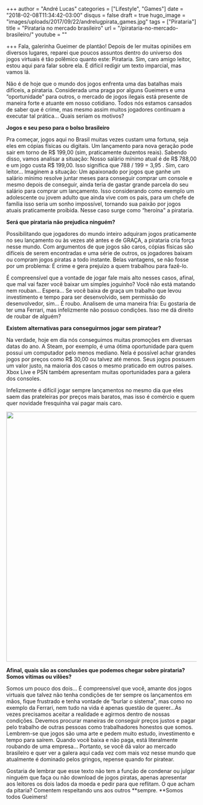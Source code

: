 +++
author = "André Lucas"
categories = ["Lifestyle", "Games"]
date = "2018-02-08T11:34:42-03:00"
disqus = false
draft = true
hugo_image = "images/uploads/2017/09/22/andrelugpirata_games.jpg"
tags = ["Pirataria"]
title = "Pirataria no mercado brasileiro"
url = "/pirataria-no-mercado-brasileiro/"
youtube = ""

+++
Fala, galerinha Gueimer de plantão! Depois de ler muitas opiniões em diversos lugares, reparei que poucos assuntos dentro do universo dos jogos virtuais é tão polêmico quanto este: Pirataria. Sim, caro amigo leitor, estou aqui para falar sobre ela. É difícil redigir um texto imparcial, mas vamos lá.

Não é de hoje que o mundo dos jogos enfrenta uma das batalhas mais difíceis, a pirataria. Considerada uma praga por alguns Gueimers e uma “oportunidade" para outros, o mercado de jogos ilegais está presente de maneira forte e atuante em nosso cotidiano. Todos nós estamos cansados de saber que é crime, mas mesmo assim muitos jogadores continuam a executar tal prática... Quais seriam os motivos?

**Jogos e seu peso para o bolso brasileiro**

Pra começar, jogos aqui no Brasil muitas vezes custam uma fortuna, seja eles em cópias físicas ou digitais. Um lançamento para nova geração pode sair em torno de R$ 199,00 (sim, praticamente duzentos reais). Sabendo disso, vamos analisar a situação: Nosso salário mínimo atual é de R$ 788,00 e um jogo custa R$ 199,00. Isso significa que 788 / 199 = 3,95 . Sim, caro leitor... Imaginem a situação: Um apaixonado por jogos que ganhe um salário mínimo resolve juntar meses para conseguir comprar um console e mesmo depois de conseguir, ainda teria de gastar grande parcela do seu salário para comprar um lançamento. Isso considerando como exemplo um adolescente ou jovem adulto que ainda vive com os pais, para um chefe de família isso seria um sonho impossível, tornando sua paixão por jogos atuais praticamente proibida. Nesse caso surge como “heroína" a pirataria.

**Será que pirataria não prejudica ninguém?**

Possibilitando que jogadores do mundo inteiro adquiram jogos praticamente no seu lançamento ou às vezes até antes e de GRAÇA, a pirataria cria força nesse mundo. Com argumentos de que jogos são caros, cópias físicas são difíceis de serem encontradas e uma série de outros, os jogadores baixam ou compram jogos piratas a todo instante. Belas vantagens, se não fosse por um problema: É crime e gera prejuízo a quem trabalhou para fazê-lo.

É compreensível que a vontade de jogar fale mais alto nesses casos, afinal, que mal vai fazer você baixar um simples joguinho? Você não está matando nem rouban... Espera... Se você baixa de graça um trabalho que levou investimento e tempo para ser desenvolvido, sem permissão do desenvolvedor, sim... É roubo. Analisem de uma maneira fria: Eu gostaria de ter uma Ferrari, mas infelizmente não possuo condições. Isso me dá direito de roubar de alguém?

**Existem alternativas para conseguirmos jogar sem piratear?**

Na verdade, hoje em dia nós conseguimos muitas promoções em diversas datas do ano. A Steam, por exemplo, é uma ótima oportunidade para quem possui um computador pelo menos mediano. Nela é possível achar grandes jogos por preços como R$ 30,00 ou talvez até menos. Seus jogos possuem um valor justo, na maioria dos casos o mesmo praticado em outros países. Xbox Live e PSN também apresentam muitas oportunidades para a galera dos consoles.

Infelizmente é difícil jogar sempre lançamentos no mesmo dia que eles saem das prateleiras por preços mais baratos, mas isso é comércio e quem quer novidade fresquinha vai pagar mais caro.

<img src="https://fbcdn-sphotos-b-a.akamaihd.net/hphotos-ak-xpf1/v/t1.0-9/431683_10150592318427339_1577829464_n.jpg?oh=87c92e61e8cc7e88d1a21e1488124f25&amp;oe=55242BD4&amp;__gda__=1431745929_29b3e6fa4ee27e4282fec3cedc1afef3" alt="" style="display: block; width: 660px; margin: auto;" data-verified="redactor">

**Afinal, quais são as conclusões que podemos chegar sobre pirataria? Somos vítimas ou vilões?**

Somos um pouco dos dois... É compreensível que você, amante dos jogos virtuais que talvez não tenha condições de ter sempre os lançamentos em mãos, fique frustrado e tenha vontade de “burlar o sistema", mas como no exemplo da Ferrari, nem tudo na vida é apenas questão de querer...Às vezes precisamos aceitar a realidade e agirmos dentro de nossas condições. Devemos procurar maneiras de conseguir preços justos e pagar pelo trabalho de outras pessoas como trabalhadores honestos que somos. Lembrem-se que jogos são uma arte e pedem muito estudo, investimento e tempo para saírem. Quando você baixa e não paga, está literalmente roubando de uma empresa... Portanto, se você dá valor ao mercado brasileiro e quer ver a galera aqui cada vez com mais voz nesse mundo que atualmente é dominado pelos gringos, repense quando for piratear.

Gostaria de lembrar que esse texto não tem a função de condenar ou julgar ninguém que faça ou não download de jogos piratas, apenas apresentar aos leitores os dois lados da moeda e pedir para que reflitam. O que acham da pitaria? Comentem respeitando uns aos outros **sempre. **Somos todos Gueimers!

